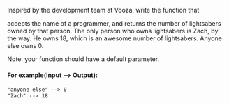 Inspired by the development team at Vooza, write the function that

accepts the name of a programmer, and
returns the number of lightsabers owned by that person.
The only person who owns lightsabers is Zach, by the way. He owns 18, which is an awesome number of lightsabers. Anyone else owns 0.

Note: your function should have a default parameter.

#### For example(Input --> Output):
```
"anyone else" --> 0
"Zach" --> 18
```